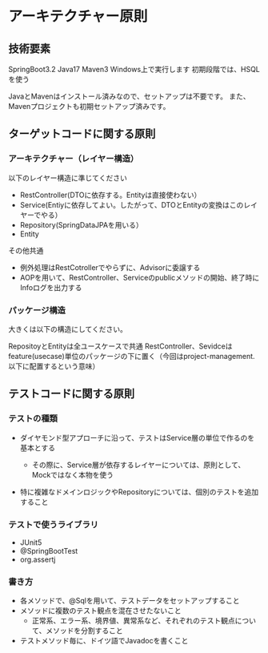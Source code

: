 # アーキテクチャー原則

## 技術要素

SpringBoot3.2
Java17
Maven3
Windows上で実行します
初期段階では、HSQLを使う

JavaとMavenはインストール済みなので、セットアップは不要です。
また、Mavenプロジェクトも初期セットアップ済みです。

## ターゲットコードに関する原則

### アーキテクチャー（レイヤー構造）

以下のレイヤー構造に準じてください

- RestController(DTOに依存する。Entityは直接使わない）
- Service(Entiyに依存してよい。したがって、DTOとEntityの変換はこのレイヤーでやる）
- Repository(SpringDataJPAを用いる）
- Entity

その他共通

- 例外処理はRestCotrollerでやらずに、Advisorに委譲する
- AOPを用いて、RestController、Serviceのpublicメソッドの開始、終了時にInfoログを出力する

### パッケージ構造

大きくは以下の構造にしてください。

RepositoyとEntityは全ユースケースで共通
RestController、Sevidceはfeature(usecase)単位のパッケージの下に置く（今回はproject-management.以下に配置するという意味）

## テストコードに関する原則

### テストの種類

- ダイヤモンド型アプローチに沿って、テストはService層の単位で作るのを基本とする
  - その際に、Service層が依存するレイヤーについては、原則として、Mockではなく本物を使う

- 特に複雑なドメインロジックやRepositoryについては、個別のテストを追加すること

### テストで使うライブラリ

- JUnit5
- @SpringBootTest
- org.assertj

### 書き方

- 各メソッドで、@Sqlを用いて、テストデータをセットアップすること
- メソッドに複数のテスト観点を混在させたないこと
  - 正常系、エラー系、境界値、異常系など、それぞれのテスト観点について、メソッドを分割すること
- テストメソッド毎に、ドイツ語でJavadocを書くこと
